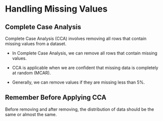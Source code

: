 # Handling Missing Values

## Complete Case Analysis

Complete Case Analysis (CCA) involves removing all rows that contain missing values from a dataset.

- In Complete Case Analysis, we can remove all rows that contain missing values.

- CCA is applicable when we are confident that missing data is completely at random (MCAR).

- Generally, we can remove values if they are missing less than 5%.

## Remember Before Applying CCA

Before removing and after removing, the distribution of data should be the same or almost the same.
